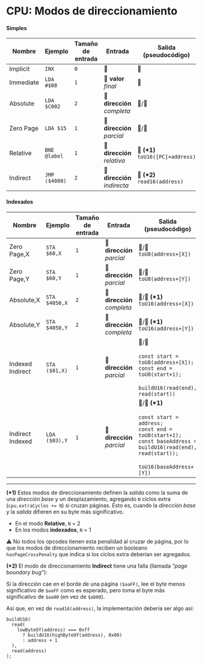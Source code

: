 # CPU: Modos de direccionamiento

#### Simples

| Nombre    | Ejemplo       | Tamaño de entrada | Entrada                      | Salida (pseudocódigo)                  |
| --------- | ------------- | ----------------- | ---------------------------- | -------------------------------------- |
| Implicit  | `INX`         | `0`               | 🚫                           | 🚫                                     |
| Immediate | `LDA #$08`    | `1`               | 🔢 **valor** _final_         | 🔢                                     |
| Absolute  | `LDA $C002`   | `2`               | 🐏 **dirección** _completa_  | 🔢/🐏                                  |
| Zero Page | `LDA $15`     | `1`               | 🐏 **dirección** _parcial_   | 🔢/🐏                                  |
| Relative  | `BNE @label`  | `1`               | 🐏 **dirección** _relativa_  | 🐏 **(\*1)**<br/>`toU16([PC]+address)` |
| Indirect  | `JMP ($4080)` | `2`               | 🐏 **dirección** _indirecta_ | 🐏 **(\*2)**<br/>`read16(address)`     |

#### Indexados

| Nombre           | Ejemplo       | Tamaño de entrada | Entrada                     | Salida (pseudocódigo)                                                                                                                                                            |
| ---------------- | ------------- | ----------------- | --------------------------- | -------------------------------------------------------------------------------------------------------------------------------------------------------------------------------- |
| Zero Page,X      | `STA $60,X`   | `1`               | 🐏 **dirección** _parcial_  | 🔢/🐏<br/>`toU8(address+[X])`                                                                                                                                                    |
| Zero Page,Y      | `STA $60,Y`   | `1`               | 🐏 **dirección** _parcial_  | 🔢/🐏<br/>`toU8(address+[Y])`                                                                                                                                                    |
| Absolute,X       | `STA $4050,X` | `2`               | 🐏 **dirección** _completa_ | 🔢/🐏 **(\*1)**<br/>`toU16(address+[X])`                                                                                                                                         |
| Absolute,Y       | `STA $4050,Y` | `2`               | 🐏 **dirección** _completa_ | 🔢/🐏 **(\*1)**<br/>`toU16(address+[Y])`                                                                                                                                         |
| Indexed Indirect | `STA ($01,X)` | `1`               | 🐏 **dirección** _parcial_  | 🔢/🐏<br/><br/>`const start = toU8(address+[X]);`<br/>`const end = toU8(start+1);`<br/><br/>`buildU16(read(end), read(start))`                                                   |
| Indirect Indexed | `LDA ($03),Y` | `1`               | 🐏 **dirección** _parcial_  | 🔢/🐏 **(\*1)**<br/><br/>`const start = address;`<br/>`const end = toU8(start+1);`<br/>`const baseAddress = buildU16(read(end), read(start));`<br/><br/>`toU16(baseAddress+[Y])` |

<hr>

**(\*1)** Estos modos de direccionamiento definen la _salida_ como la suma de una _dirección base_ y un desplazamiento, agregando `N` ciclos extra (`cpu.extraCycles += N`) si cruzan páginas. Esto es, cuando la _dirección base_ y la _salida_ difieren en su byte más significativo.

- En el modo **Relative**, `N` = 2
- En los modos **indexados**, `N` = 1

⚠️ No todos los opcodes tienen esta penalidad al cruzar de página, por lo que los modos de direccionamiento reciben un booleano `hasPageCrossPenalty` que indica si los ciclos extra deberían ser agregados.

**(\*2)** El modo de direccionamiento **Indirect** tiene una falla (llamada _"page boundary bug"_):

Si la dirección cae en el borde de una página `($aaFF)`, lee el byte menos significativo de `$aaFF` como es esperado, pero toma el byte más significativo de `$aa00` (en vez de `$ab00`).

Así que, en vez de `read16(address)`, la implementación debería ser algo así:

```
buildU16(
  read(
    lowByteOf(address) === 0xff
      ? buildU16(highByteOf(address), 0x00)
      : address + 1
  ),
  read(address)
);
```
